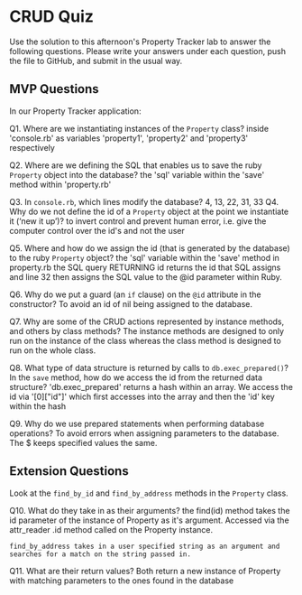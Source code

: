 # CRUD Quiz

Use the solution to this afternoon's Property Tracker lab to answer the following questions. Please write your answers under each question, push the file to GitHub, and submit in the usual way.

## MVP Questions

In our Property Tracker application:

Q1. Where are we instantiating instances of the `Property` class?
    inside 'console.rb' as variables 'property1', 'property2' and 'property3' respectively

Q2. Where are we defining the SQL that enables us to save the ruby `Property` object into the database?
    the 'sql' variable within the 'save' method within 'property.rb'

Q3. In `console.rb`, which lines modify the database?
    4, 13, 22, 31, 33
Q4. Why do we not define the id of a `Property` object at the point we instantiate it (‘new it up’)?
    to invert control and prevent human error, i.e. give the computer control over the id's and not the user

Q5. Where and how do we assign the id (that is generated by the database) to the ruby `Property` object?
    the 'sql' variable within the 'save' method in property.rb the SQL query RETURNING id returns the id that SQL assigns and line 32 then assigns the SQL value to the @id parameter within Ruby.

Q6. Why do we put a guard (an `if` clause) on the `@id` attribute in the constructor?
    To avoid an id of nil being assigned to the database.

Q7. Why are some of the CRUD actions represented by instance methods, and others by class methods?
    The instance methods are designed to only run on the instance of the class whereas the class method is designed to run on the whole class.

Q8. What type of data structure is returned by calls to `db.exec_prepared()`? In the `save` method, how do we access the id from the returned data structure?
    'db.exec_prepared' returns a hash within an array. We access the id via '[0]["id"]' which first accesses into the array and then the 'id' key within the hash

Q9. Why do we use prepared statements when performing database operations?
    To avoid errors when assigning parameters to the database. The $ keeps specified values the same.

## Extension Questions

Look at the `find_by_id` and `find_by_address` methods in the `Property` class.

Q10. What do they take in as their arguments?
    the find(id) method takes the id parameter of the instance of Property as it's argument. Accessed via the attr_reader .id method called on the Property instance.

    find_by_address takes in a user specified string as an argument and searches for a match on the string passed in.

Q11. What are their return values?
    Both return a new instance of Property with matching parameters to the ones found in the database
